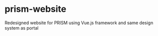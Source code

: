 # prism-website
Redesigned website for PRISM using Vue.js framework and same design system as portal

